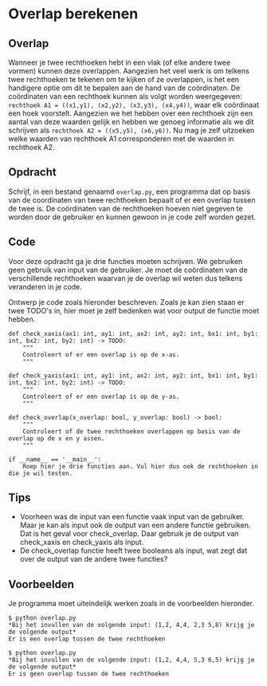 # Overlap berekenen

## Overlap

Wanneer je twee rechthoeken hebt in een vlak (of elke andere twee vormen) kunnen deze overlappen.
Aangezien het veel werk is om telkens twee rechthoeken te tekenen om te kijken of ze overlappen, is het een handigere optie om dit te bepalen aan de hand van de coördinaten.
De coördinaten van een rechthoek kunnen als volgt worden weergegeven: `rechthoek A1 = ((x1,y1), (x2,y2), (x3,y3), (x4,y4))`, waar elk coördinaat een hoek voorstelt.
Aangezien we het hebben over een rechthoek zijn een aantal van deze waarden gelijk en hebben we genoeg informatie als we dit schrijven als `rechthoek A2 = ((x5,y5), (x6,y6))`.
Nu mag je zelf uitzoeken welke waarden van rechthoek A1 corresponderen met de waarden in rechthoek A2.

## Opdracht

Schrijf, in een bestand genaamd `overlap.py`, een programma dat op basis van de coordinaten van twee rechthoeken bepaalt of er een overlap tussen de twee is.
De coördinaten van de rechthoeken hoeven niet gegeven te worden door de gebruiker en kunnen gewoon in je code zelf worden gezet.

## Code

Voor deze opdracht ga je drie functies moeten schrijven.
We gebruiken geen gebruik van input van de gebruiker. Je moet de coördinaten van de verschillende rechthoeken waarvan je de overlap wil weten dus telkens veranderen in je code.

Ontwerp je code zoals hieronder beschreven. Zoals je kan zien staan er twee TODO's in, hier moet je zelf bedenken wat voor output de functie moet hebben.

    def check_xaxis(ax1: int, ay1: int, ax2: int, ay2: int, bx1: int, by1: int, bx2: int, by2: int) -> TODO:
        """
        Controleert of er een overlap is op de x-as.
        """

    def check_yaxis(ax1: int, ay1: int, ax2: int, ay2: int, bx1: int, by1: int, bx2: int, by2: int) -> TODO:
        """
        Controleert of er een overlap is op de y-as.
        """

    def check_overlap(x_overlap: bool, y_overlap: bool) -> bool:
        """
        Controleert of de twee rechthoeken overlappen op basis van de overlap op de x en y assen.
        """

    if __name__ == '__main__':
        Roep hier je drie functies aan. Vul hier dus ook de rechthoeken in die je wil testen.

## Tips

* Voorheen was de input van een functie vaak input van de gebruiker. Maar je kan als input ook de output van een andere functie gebruiken. Dat is het geval voor check_overlap. Daar gebruik je de output van check_xaxis en check_yaxis als input.
* De check_overlap functie heeft twee booleans als input, wat zegt dat over de output van de andere twee functies?

## Voorbeelden

Je programma moet uiteindelijk werken zoals in de voorbeelden hieronder.

    $ python overlap.py
    *Bij het invullen van de volgende input: (1,2, 4,4, 2,3 5,8) krijg je de volgende output*
    Er is een overlap tussen de twee rechthoeken

    $ python overlap.py
    *Bij het invullen van de volgende input: (1,2, 4,4, 5,3 6,5) krijg je de volgende output*
    Er is geen overlap tussen de twee rechthoeken

